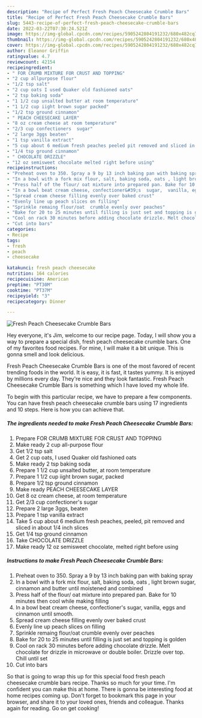 ```yaml
---
description: "Recipe of Perfect Fresh Peach Cheesecake Crumble Bars"
title: "Recipe of Perfect Fresh Peach Cheesecake Crumble Bars"
slug: 5443-recipe-of-perfect-fresh-peach-cheesecake-crumble-bars
date: 2022-03-22T07:30:24.521Z
image: https://img-global.cpcdn.com/recipes/5905242804191232/680x482cq70/fresh-peach-cheesecake-crumble-bars-recipe-main-photo.jpg
thumbnail: https://img-global.cpcdn.com/recipes/5905242804191232/680x482cq70/fresh-peach-cheesecake-crumble-bars-recipe-main-photo.jpg
cover: https://img-global.cpcdn.com/recipes/5905242804191232/680x482cq70/fresh-peach-cheesecake-crumble-bars-recipe-main-photo.jpg
author: Eleanor Griffin
ratingvalue: 4.7
reviewcount: 42154
recipeingredient:
- " FOR CRUMB MIXTURE FOR CRUST AND TOPPING"
- "2 cup allpurpose flour"
- "1/2 tsp salt"
- "2 cup oats I used Quaker old fashioned oats"
- "2 tsp baking soda"
- "1 1/2 cup unsalted butter at room temperature"
- "1 1/2 cup iight brown sugar packed"
- "1/2 tsp ground cinnamon"
- " PEACH CHEESECAKE LAYER"
- "8 oz cream cheese at room temperature"
- "2/3 cup confectioners  sugar"
- "2 large 3ggs beaten"
- "1 tsp vanilla extract"
- "5 cup about 6 medium fresh peaches peeled pit removed and sliced in about 14 inch slices"
- "1/4 tsp ground cinnamon"
- " CHOCOLATE DRIZZLE"
- "12 oz semisweet chocolate melted right before using"
recipeinstructions:
- "Preheat oven to 350. Spray a 9 by 13 inch baking pan with baking spray"
- "In a bowl with a fork mix flour, salt, baking soda, oats , light brown sugar, cinnamon and butter until moistened and combined"
- "Press half of the flour/ oat mixture into prepared pan. Bake for 10 minutes then cool while making filling"
- "In a bowl beat cream cheese, confectioner&#39;s  sugar,  vanilla, eggs and cinnamon until smooth."
- "Spread cream cheese filling evenly over baked crust"
- "Evenly line up peach slices on filling"
- "Sprinkle remaing flour/oat  crumble evenly over peaches"
- "Bake for 20 to 25 minutes until filling is just set and topping is golden"
- "Cool on rack 30 minutes before adding chocolate drizzle. Melt chocolate for drizzle in microwave or double boiler. Drizzle over top. Chill until set"
- "Cut into bars"
categories:
- Recipe
tags:
- fresh
- peach
- cheesecake

katakunci: fresh peach cheesecake 
nutrition: 164 calories
recipecuisine: American
preptime: "PT30M"
cooktime: "PT37M"
recipeyield: "3"
recipecategory: Dinner

---
```



![Fresh Peach Cheesecake Crumble Bars](https://img-global.cpcdn.com/recipes/5905242804191232/680x482cq70/fresh-peach-cheesecake-crumble-bars-recipe-main-photo.jpg)

Hey everyone, it's Jim, welcome to our recipe page. Today, I will show you a way to prepare a special dish, fresh peach cheesecake crumble bars. One of my favorites food recipes. For mine, I will make it a bit unique. This is gonna smell and look delicious.



Fresh Peach Cheesecake Crumble Bars is one of the most favored of recent trending foods in the world. It is easy, it is fast, it tastes yummy. It is enjoyed by millions every day. They're nice and they look fantastic. Fresh Peach Cheesecake Crumble Bars is something which I have loved my whole life.


To begin with this particular recipe, we have to prepare a few components. You can have fresh peach cheesecake crumble bars using 17 ingredients and 10 steps. Here is how you can achieve that.

<!--inarticleads1-->

##### The ingredients needed to make Fresh Peach Cheesecake Crumble Bars:

1. Prepare  FOR CRUMB MIXTURE FOR CRUST AND TOPPING
1. Make ready 2 cup all-purpose flour
1. Get 1/2 tsp salt
1. Get 2 cup oats, I used Quaker old fashioned oats
1. Make ready 2 tsp baking soda
1. Prepare 1 1/2 cup unsalted butter, at room temperature
1. Prepare 1 1/2 cup iight brown sugar, packed
1. Prepare 1/2 tsp ground cinnamon
1. Make ready  PEACH CHEESECAKE LAYER
1. Get 8 oz cream cheese, at room temperature
1. Get 2/3 cup confectioner&#39;s  sugar
1. Prepare 2 large 3ggs, beaten
1. Prepare 1 tsp vanilla extract
1. Take 5 cup about 6 medium fresh peaches, peeled, pit removed and sliced in about 1/4 inch slices
1. Get 1/4 tsp ground cinnamon
1. Take  CHOCOLATE DRIZZLE
1. Make ready 12 oz semisweet chocolate, melted right before using




<!--inarticleads2-->

##### Instructions to make Fresh Peach Cheesecake Crumble Bars:

1. Preheat oven to 350. Spray a 9 by 13 inch baking pan with baking spray
1. In a bowl with a fork mix flour, salt, baking soda, oats , light brown sugar, cinnamon and butter until moistened and combined
1. Press half of the flour/ oat mixture into prepared pan. Bake for 10 minutes then cool while making filling
1. In a bowl beat cream cheese, confectioner&#39;s  sugar,  vanilla, eggs and cinnamon until smooth.
1. Spread cream cheese filling evenly over baked crust
1. Evenly line up peach slices on filling
1. Sprinkle remaing flour/oat  crumble evenly over peaches
1. Bake for 20 to 25 minutes until filling is just set and topping is golden
1. Cool on rack 30 minutes before adding chocolate drizzle. Melt chocolate for drizzle in microwave or double boiler. Drizzle over top. Chill until set
1. Cut into bars




So that is going to wrap this up for this special food fresh peach cheesecake crumble bars recipe. Thanks so much for your time. I'm confident you can make this at home. There is gonna be interesting food at home recipes coming up. Don't forget to bookmark this page in your browser, and share it to your loved ones, friends and colleague. Thanks again for reading. Go on get cooking!
